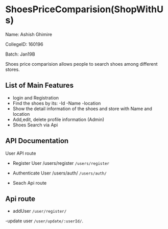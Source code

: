# ShoesPriceComparision(ShopWithUs)

Name: Ashish Ghimire

CollegeID: 160196

Batch: Jan19B

Shoes price comparision allows people to search shoes among different stores.

## List of Main Features

- login and Registration
- Find the shoes by its: -Id -Name -location
- Show the detail information of the shoes and store with Name and location
- Add,edit, delete profile information (Admin)
- Shoes Search  via Api


## API Documentation

User API route

- Register User /users/register
    ```/users/register```

- Authenticate User /users/auth/
    ```/users/auth/```


 - Seach Api route

## Api route
- addUser
	```/user/register/```

-update user
	```/user/update/:userId/```.

